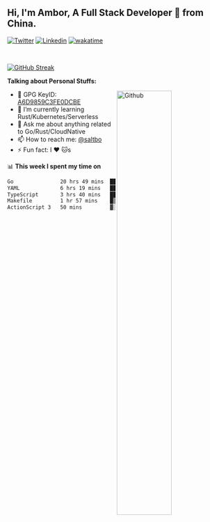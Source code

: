 ## Hi, I'm Ambor, A Full Stack Developer 🚀 from China.

[![Twitter](https://img.shields.io/badge/-saltbo-1ca0f1?style=flat&logo=twitter&logoColor=white)](https://twitter.com/rdsaltbo)
[![Linkedin](https://img.shields.io/badge/-saltbo-blue?style=flat&logo=Linkedin&logoColor=white)](https://www.linkedin.com/in/saltbo/)
[![wakatime](https://wakatime.com/badge/user/f82b1c77-faab-48cd-aef5-a12c0aff104b.svg)](https://wakatime.com/@f82b1c77-faab-48cd-aef5-a12c0aff104b)

&nbsp;  

[![GitHub Streak](http://github-readme-streak-stats.herokuapp.com?user=saltbo&hide_border=true&date_format=M%20j%5B%2C%20Y%5D)](https://git.io/streak-stats)

**Talking about Personal Stuffs:**
<!-- Any image aligned to the right. Beware the width  -->
<img width="50%" align="right" alt="Github" src="https://raw.githubusercontent.com/saltbo/saltbo/master/images/git-header.svg" />

- 🤘 GPG KeyID: [A6D9859C3FE0DCBE](https://saltbo.cn/pgp_keys.asc)
- 🌱 I’m currently learning Rust/Kubernetes/Serverless
- 💬 Ask me about anything related to Go/Rust/CloudNative
- 📫 How to reach me: [@saltbo](https://t.me/saltbo)
- ⚡ Fun fact: I :heart: :cat:s


📊 **This week I spent my time on**
<!--START_SECTION:waka-->

```txt
Go               20 hrs 49 mins  ██████████████▓░░░░░░░░░░   58.52 %
YAML             6 hrs 19 mins   ████▒░░░░░░░░░░░░░░░░░░░░   17.77 %
TypeScript       3 hrs 40 mins   ██▓░░░░░░░░░░░░░░░░░░░░░░   10.33 %
Makefile         1 hr 57 mins    █▒░░░░░░░░░░░░░░░░░░░░░░░   05.50 %
ActionScript 3   50 mins         ▓░░░░░░░░░░░░░░░░░░░░░░░░   02.36 %
```

<!--END_SECTION:waka-->
